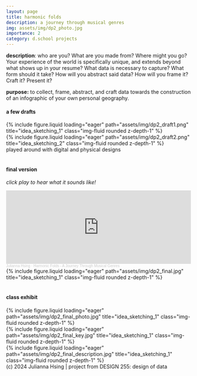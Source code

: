 ```yaml
---
layout: page
title: harmonic folds
description: a journey through musical genres
img: assets/img/dp2_photo.jpg
importance: 2
category: d.school projects
---
```

**description**: who are you? What are you made from? Where might you go? Your experience of the world is specifically unique, and extends beyond what shows up in your resume? What data is necessary to capture? What form should it take? How will you abstract said data? How will you frame it? Craft it? Present it?

**purpose:** to collect, frame, abstract, and craft data towards the construction of an infographic of your own personal geography.

<!-- #### **idea sketching**


<div class="row">
    <div class="col-sm mt-3 mt-md-0">
        {% include figure.liquid loading="eager" path="assets/img/dp2_idea1.png" title="idea_sketching_1" class="img-fluid rounded z-depth-1" %}
    </div>
    <div class="col-sm mt-3 mt-md-0">
        {% include figure.liquid loading="eager" path="assets/img/dp2_idea2.png" title="idea_sketching_2" class="img-fluid rounded z-depth-1" %}
    </div>
    <div class="col-sm mt-3 mt-md-0">
        {% include figure.liquid loading="eager" path="assets/img/dp2_idea3.png" title="idea_sketching_3" class="img-fluid rounded z-depth-1" %}
    </div>
    <div class="col-sm mt-3 mt-md-0">
        {% include figure.liquid loading="eager" path="assets/img/dp2_idea4.png" title="idea_sketching_3" class="img-fluid rounded z-depth-1" %}
    </div>
</div>

<br> -->

#### **a few drafts**
<div class="row">
    <div class="col-sm mt-3 mt-md-0">
        {% include figure.liquid loading="eager" path="assets/img/dp2_draft1.png" title="idea_sketching_1" class="img-fluid rounded z-depth-1" %}
    </div>
    <div class="col-sm mt-3 mt-md-0">
        {% include figure.liquid loading="eager" path="assets/img/dp2_draft2.png" title="idea_sketching_2" class="img-fluid rounded z-depth-1" %}
    </div>
</div>
<div class="caption">
    played around with digital and physical designs
</div>

<br>

#### **final version**
_click play to hear what it sounds like!_
<iframe width="100%" height="200" scrolling="no" frameborder="no" allow="autoplay" src="https://w.soundcloud.com/player/?url=https%3A//api.soundcloud.com/tracks/1946931059&color=%23ff5500&auto_play=false&hide_related=false&show_comments=true&show_user=true&show_reposts=false&show_teaser=true&visual=true"></iframe><div style="font-size: 10px; color: #cccccc;line-break: anywhere;word-break: normal;overflow: hidden;white-space: nowrap;text-overflow: ellipsis; font-family: Interstate,Lucida Grande,Lucida Sans Unicode,Lucida Sans,Garuda,Verdana,Tahoma,sans-serif;font-weight: 100;"><a href="https://soundcloud.com/julianna-hsing" title="Julianna Hsing" target="_blank" style="color: #cccccc; text-decoration: none;">Julianna Hsing</a> · <a href="https://soundcloud.com/julianna-hsing/harmonic-folds-a-journey-through-musical-genres" title="Harmonic Folds - A Journey Through Musical Genres" target="_blank" style="color: #cccccc; text-decoration: none;">Harmonic Folds - A Journey Through Musical Genres</a></div>

<div class="row">
    <div class="col-sm mt-3 mt-md-0">
        {% include figure.liquid loading="eager" path="assets/img/dp2_final.jpg" title="idea_sketching_1" class="img-fluid rounded z-depth-1" %}
    </div>
</div>
<br>

#### **class exhibit**
<div class="row">
    <div class="col-sm mt-3 mt-md-0">
        {% include figure.liquid loading="eager" path="assets/img/dp2_final_photo.jpg" title="idea_sketching_1" class="img-fluid rounded z-depth-1" %}
    </div>
    <div class="col-sm mt-3 mt-md-0">
        {% include figure.liquid loading="eager" path="assets/img/dp2_final_key.jpg" title="idea_sketching_1" class="img-fluid rounded z-depth-1" %}
    </div>
    <div class="col-sm mt-3 mt-md-0">
        {% include figure.liquid loading="eager" path="assets/img/dp2_final_description.jpg" title="idea_sketching_1" class="img-fluid rounded z-depth-1" %}
    </div>
</div>
<div class="caption">
    (c) 2024 Julianna Hsing | project from DESIGN 255: design of data
</div>